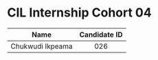 # CIL Internship Cohort 04

| Name             | Candidate ID  |
|------------------|:-------------:|
| Chukwudi Ikpeama | 026           |

